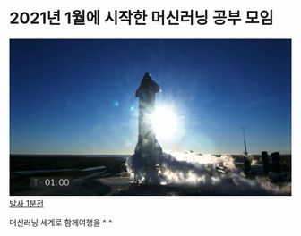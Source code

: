 # 2021년 1월에 시작한 머신러닝 공부 모임

[<img src="https://raw.githubusercontent.com/en-voyage-ensemble/ml202101/main/images/%E1%84%87%E1%85%A1%E1%86%AF%E1%84%89%E1%85%A1%201%E1%84%87%E1%85%AE%E1%86%AB%E1%84%8C%E1%85%A5%E1%86%AB.png?token=ACPDSVD4GJFUTCCS3W7FLTK76534C"/>
발사 1분전](https://www.youtube.com/watch?v=_qwLHlVjRyw&t=1s)

머신러닝 세계로 함께여행을 ^ ^
